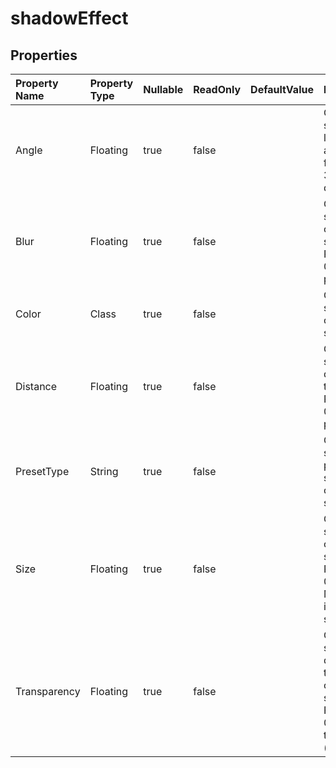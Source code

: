 # **shadowEffect**

 

## **Properties**

| Property Name | Property Type | Nullable |  ReadOnly | DefaultValue | Description | 
| :- | :- | :- |:- |  :- | :- |
|Angle|Floating|true|false |  |Gets and sets the lighting angle. Range from 0 to 359.9 degrees. |
|Blur|Floating|true|false |  |Gets and sets the blur of the shadow. Range from 0 to 100 points. |
|Color|Class|true|false |  |Gets and sets the color of the shadow. |
|Distance|Floating|true|false |  |Gets and sets the distance of the shadow. Range from 0 to 200 points. |
|PresetType|String|true|false |  |Gets and sets the preset shadow type of the shadow. |
|Size|Floating|true|false |  |Gets and sets the size of the shadow. Range from 0 to 2.0.             Meaningless in inner shadow. |
|Transparency|Floating|true|false |  |Gets and sets the degree of transparency of the shadow. Range from 0.0 (opaque) to 1.0 (clear). |

